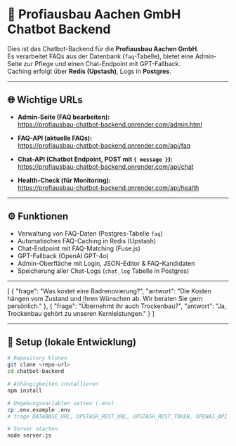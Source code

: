 # 🤖 Profiausbau Aachen GmbH Chatbot Backend

Dies ist das Chatbot-Backend für die **Profiausbau Aachen GmbH**.  
Es verarbeitet FAQs aus der Datenbank (`faq`-Tabelle), bietet eine Admin-Seite zur Pflege und einen Chat-Endpoint mit GPT-Fallback.  
Caching erfolgt über **Redis (Upstash)**, Logs in **Postgres**.

---

## 🌐 Wichtige URLs

- **Admin-Seite (FAQ bearbeiten):**  
  <a href="https://profiausbau-chatbot-backend.onrender.com/admin.html" target="_blank">https://profiausbau-chatbot-backend.onrender.com/admin.html</a>

- **FAQ-API (aktuelle FAQs):**  
  <a href="https://profiausbau-chatbot-backend.onrender.com/api/faq" target="_blank">https://profiausbau-chatbot-backend.onrender.com/api/faq</a>

- **Chat-API (Chatbot Endpoint, POST mit `{ message }`):**  
  <a href="https://profiausbau-chatbot-backend.onrender.com/api/chat" target="_blank">https://profiausbau-chatbot-backend.onrender.com/api/chat</a>

- **Health-Check (für Monitoring):**  
  <a href="https://profiausbau-chatbot-backend.onrender.com/api/health" target="_blank">https://profiausbau-chatbot-backend.onrender.com/api/health</a>

---

## ⚙️ Funktionen

- Verwaltung von FAQ-Daten (Postgres-Tabelle `faq`)  
- Automatisches FAQ-Caching in Redis (Upstash)  
- Chat-Endpoint mit FAQ-Matching (Fuse.js)  
- GPT-Fallback (OpenAI GPT-4o)  
- Admin-Oberfläche mit Login, JSON-Editor & FAQ-Kandidaten  
- Speicherung aller Chat-Logs (`chat_log` Tabelle in Postgres)  

---
[
  {
    "frage": "Was kostet eine Badrenovierung?",
    "antwort": "Die Kosten hängen vom Zustand und Ihren Wünschen ab. Wir beraten Sie gern persönlich."
  },
  {
    "frage": "Übernehmt ihr auch Trockenbau?",
    "antwort": "Ja, Trockenbau gehört zu unseren Kernleistungen."
  }
]




---
## 🚀 Setup (lokale Entwicklung)

```bash
# Repository klonen
git clone <repo-url>
cd chatbot-backend

# Abhängigkeiten installieren
npm install

# Umgebungsvariablen setzen (.env)
cp .env.example .env
# trage DATABASE_URL, UPSTASH_REST_URL, UPSTASH_REST_TOKEN, OPENAI_API_KEY, OPENAI_ORG_ID ein

# Server starten
node server.js
